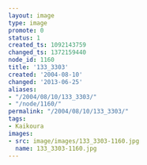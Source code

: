 ```yaml
---
layout: image
type: image
promote: 0
status: 1
created_ts: 1092143759
changed_ts: 1372159440
node_id: 1160
title: '133_3303'
created: '2004-08-10'
changed: '2013-06-25'
aliases:
- "/2004/08/10/133_3303/"
- "/node/1160/"
permalink: "/2004/08/10/133_3303/"
tags:
- Kaikoura
images:
- src: image/images/133_3303-1160.jpg
  name: 133_3303-1160.jpg
---
```


